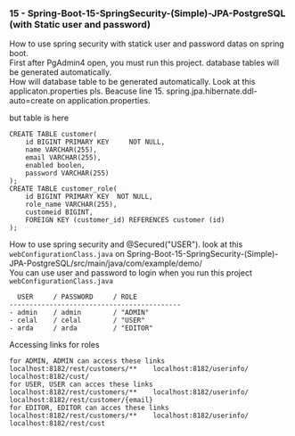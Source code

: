 ### 15 - Spring-Boot-15-SpringSecurity-(Simple)-JPA-PostgreSQL (with Static user and password)
How to use spring security with statick user and password datas on spring boot.<br/> 
First after PgAdmin4 open, you must run this project. database tables will be generated automatically. <br/>
How will database table to be generated automatically. Look at this applicaton.properties pls. Beacuse line 15. spring.jpa.hibernate.ddl-auto=create on application.properties.<br/>

but table is here
``` 
CREATE TABLE customer(
    id BIGINT PRIMARY KEY     NOT NULL,
    name VARCHAR(255),
    email VARCHAR(255),
    enabled boolen,
    password VARCHAR(255)
);
CREATE TABLE customer_role(
    id BIGINT PRIMARY KEY  NOT NULL,
    role_name VARCHAR(255),
    customeid BIGINT,
    FOREIGN KEY (customer_id) REFERENCES customer (id)
);
``` 
How to use spring security and @Secured("USER"). look at this `webConfigurationClass.java` on Spring-Boot-15-SpringSecurity-(Simple)-JPA-PostgreSQL/src/main/java/com/example/demo/   <br>
You can use user and password to login when you run this project
`webConfigurationClass.java`
``` 
  USER     / PASSWORD     / ROLE
-------------------------------------------
- admin    / admin        / "ADMIN"
- celal    / celal        / "USER"
- arda     / arda         / "EDITOR"
``` 
Accessing links for roles
``` 
for ADMIN, ADMIN can access these links
localhost:8182/rest/customers/**    localhost:8182/userinfo/    localhost:8182/cust/
for USER, USER can acces these links
localhost:8182/rest/customers/**    localhost:8182/userinfo/    localhost:8182/rest/customer/{email}
for EDITOR, EDITOR can acces these links
localhost:8182/rest/customers/**    localhost:8182/userinfo/    localhost:8182/rest/cust
``` 
